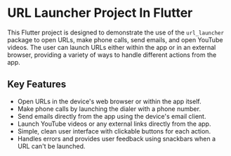 <h1>URL Launcher Project In Flutter</h1>
        <p>This Flutter project is designed to demonstrate the use of the <code>url_launcher</code> package to open URLs, make phone calls, send emails, and open YouTube videos. The user can launch URLs either within the app or in an external browser, providing a variety of ways to handle different actions from the app.</p>
    <h2>Key Features</h2>
    <ul>
        <li>Open URLs in the device's web browser or within the app itself.</li>
        <li>Make phone calls by launching the dialer with a phone number.</li>
        <li>Send emails directly from the app using the device's email client.</li>
        <li>Launch YouTube videos or any external links directly from the app.</li>
        <li>Simple, clean user interface with clickable buttons for each action.</li>
        <li>Handles errors and provides user feedback using snackbars when a URL can't be launched.</li>
    </ul>
